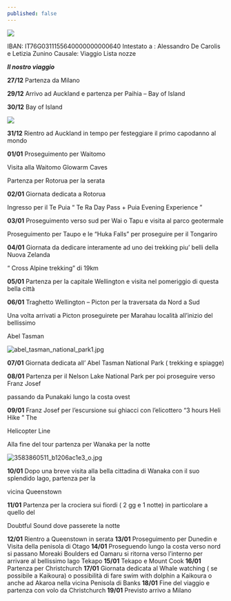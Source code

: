 ```yaml
---
published: false
---
```

![]({{site.baseurl}}/images/Foto%201%2B2.bmp)

IBAN: IT76G0311155640000000000640
Intestato a : Alessandro De Carolis e Letizia Zunino
Causale: Viaggio Lista nozze

_**Il nostro viaggio**_

									     
**27/12** Partenza da Milano

**29/12** Arrivo ad Auckland e partenza per Paihia – Bay of Island

**30/12** Bay of Island

![]({{site.baseurl}}/images/bay-of-islands-urupukapuka-island.jpg)

**31/12** Rientro ad Auckland in tempo per festeggiare il primo capodanno al mondo

**01/01** Proseguimento per Waitomo

Visita alla Waitomo Glowarm Caves
                
Partenza per Rotorua per la serata
                
**02/01** Giornata dedicata a Rotorua

Ingresso per il Te Puia  “ Te Ra Day Pass +  Puia Evening Experience ”
                
**03/01** Proseguimento verso sud per Wai o Tapu e visita al  parco geotermale

Proseguimento per  Taupo  e le “Huka Falls” per proseguire per il Tongariro
                
**04/01** Giornata da dedicare interamente ad uno dei trekking  piu’ belli della Nuova Zelanda

“ Cross Alpine trekking” di  19km
                
**05/01** Partenza per la capitale  Wellington e visita nel pomeriggio di questa bella città

**06/01** Traghetto Wellington – Picton per la  traversata da Nord a Sud

Una volta arrivati a Picton proseguirete per Marahau località all’inizio del bellissimo 		        

Abel Tasman

![abel_tasman_national_park1.jpg]({{site.baseurl}}/images/abel_tasman_national_park1.jpg)

**07/01** Giornata dedicata all’ Abel Tasman National Park ( trekking e spiagge)

**08/01** Partenza per il  Nelson Lake National Park per poi proseguire verso Franz Josef 			

passando da Punakaki lungo la costa ovest

**09/01** Franz Josef per l’escursione sui ghiacci con l’elicottero  “3 hours Heli Hike ” The 			

Helicopter Line 

Alla fine del tour partenza per Wanaka per la notte

![3583860511_b1206ac1e3_o.jpg]({{site.baseurl}}/images/3583860511_b1206ac1e3_o.jpg)

**10/01** Dopo una breve visita alla bella cittadina di Wanaka con il suo splendido lago, partenza per la 

vicina Queenstown

**11/01** Partenza per la crociera sui fiordi ( 2 gg e 1 notte) in particolare a quello del  			

Doubtful Sound dove passerete la notte


	
**12/01**	Rientro a Queenstown in serata
**13/01**	Proseguimento per Dunedin e Visita della penisola di Otago
**14/01**	Proseguendo lungo la costa verso nord si passano Moreaki Boulders ed Oamaru si ritorna verso l’interno per arrivare al bellissimo lago Tekapo 
**15/01**	Tekapo e Mount Cook
**16/01**	Partenza per Christchurch 
**17/01**	Giornata dedicata al Whale watching ( se possibile a Kaikoura) o possibilità di fare swim with dolphin a Kaikoura o anche ad  Akaroa nella vicina Penisola di Banks
**18/01**	Fine del viaggio e partenza con volo da Christchurch 
**19/01**	Previsto arrivo a Milano

